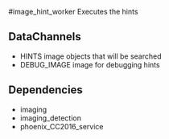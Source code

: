 #image_hint_worker
Executes the hints

## DataChannels
- HINTS image objects that will be searched
- DEBUG_IMAGE image for debugging hints

## Dependencies
 * imaging
 * imaging_detection
 * phoenix_CC2016_service
